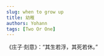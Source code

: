 ```yaml
---
slug: when to grow up
title: 幼稚
authors: Yohann
tags: [Two Or One]
---
```


《庄子·刻意》：“其生若浮，其死若休。”

<!-- truncate -->